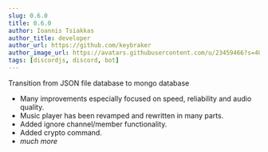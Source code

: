 ```yaml
---
slug: 0.6.0
title: 0.6.0
author: Ioannis Tsiakkas
author_title: developer
author_url: https://github.com/keybraker
author_image_url: https://avatars.githubusercontent.com/u/23459466?s=400&u=dcee0bcfb1acb1136df98cedcdc5c77000e402c8&v=4
tags: [discordjs, discord, bot]
---
```


Transition from JSON file database to mongo database

<!--truncate-->

* Many improvements especially focused on speed, reliability and audio quality.
* Music player has been revamped and rewritten in many parts.
* Added ignore channel/member functionality.
* Added crypto command.
* _much more_
